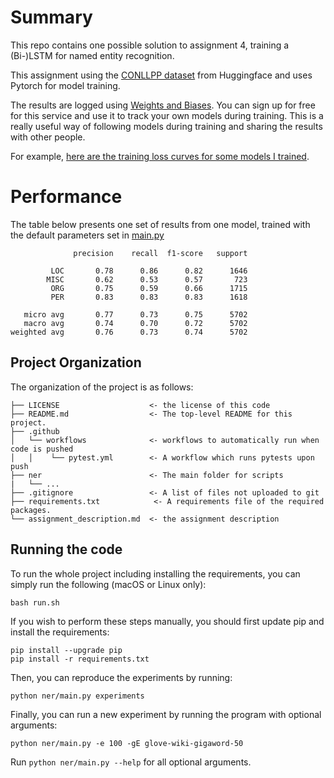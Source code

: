 # Summary
This repo contains one possible solution to assignment 4, training a (Bi-)LSTM for named entity recognition.

This assignment using the [CONLLPP dataset](https://huggingface.co/datasets/conllpp) from Huggingface and uses Pytorch for model training.

The results are logged using [Weights and Biases](https://wandb.ai/). You can sign up for free for this service and use it to track your own models during training. This is a really useful way of following models during training and sharing the results with other people.

For example, [here are the training loss curves for some models I trained](https://wandb.ai/rdkm/classrooms/reports/loss-22-11-11-10-55-25---VmlldzoyOTUzODMw?accessToken=bgjx2zzqhhoie6ew5qjbqpok82r3hluqf9xn7kzqj7kj5kxghasdauxhilxalgfc).

<!-- 
This should include a short description of which models you have tried and conclusions from comparing these models. This should be no longer than an abstract. This section can also include questions regarding the assignment.
-->

# Performance
The table below presents one set of results from one model, trained with the default parameters set in [main.py](ner/main.py)
<!-- 
This should include a table of performance metrics of different models. The performance metrics should at least include accuracy and F1-score.
 -->
```
              precision    recall  f1-score   support

         LOC       0.78      0.86      0.82      1646
        MISC       0.62      0.53      0.57       723
         ORG       0.75      0.59      0.66      1715
         PER       0.83      0.83      0.83      1618

   micro avg       0.77      0.73      0.75      5702
   macro avg       0.74      0.70      0.72      5702
weighted avg       0.76      0.73      0.74      5702
```

## Project Organization
The organization of the project is as follows:

<!-- 
Correct this to reflect changes
-->

```
├── LICENSE                    <- the license of this code
├── README.md                  <- The top-level README for this project.
├── .github            
│   └── workflows              <- workflows to automatically run when code is pushed
│   │    └── pytest.yml        <- A workflow which runs pytests upon push
├── ner                        <- The main folder for scripts
|   └── ...
├── .gitignore                 <- A list of files not uploaded to git
├── requirements.txt            <- A requirements file of the required packages.
└── assignment_description.md  <- the assignment description
```



## Running the code
To run the whole project including installing the requirements, you can simply run the following (macOS or Linux only):

```
bash run.sh
```

If you wish to perform these steps manually, you should first update pip and install the requirements:
<!-- 
Update the code below such that it runs all the experiments in the performance section and print the performances.
-->

```
pip install --upgrade pip
pip install -r requirements.txt
```

Then, you can reproduce the experiments by running:

```
python ner/main.py experiments
```

Finally, you can run a new experiment by running the program with optional arguments:
```
python ner/main.py -e 100 -gE glove-wiki-gigaword-50
```

Run `python ner/main.py --help` for all optional arguments.
